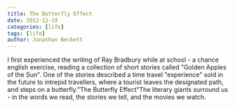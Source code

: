 ```yaml
---
title: The Butterfly Effect
date: 2012-12-19
categories: [life]
tags: [life]
author: Jonathan Beckett
---
```


I first experienced the writing of Ray Bradbury while at school - a chance english exercise, reading a collection of short stories called "Golden Apples of the Sun". One of the stories described a time travel "experience" sold in the future to intrepid travellers, where a tourist leaves the designated path, and steps on a butterfly."The Butterfly Effect"The literary giants surround us - in the words we read, the stories we tell, and the movies we watch.
